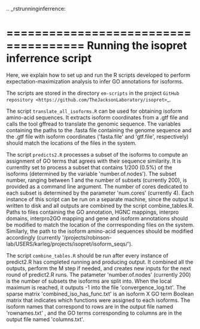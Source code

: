 .. _rstrunninginferrence:

=====================================
Running the isopret inferrence script
=====================================

Here, we explain how to set up and run the R scripts developed to perform expectation-maximization analysis to infer
GO annotations for isoforms.

The scripts are stored in the directory ``em-scripts`` in the project
`GitHub repository <https://github.com/TheJacksonLaboratory/isopret>`_.

The script ``translate_all_isoforms.R`` can be used for obtaining isoform amino-acid sequences.  It extracts isoform coordinates from a .gtf file and calls the tool gffread to translate the genomic sequence.  The variables containing the paths to the .fasta file containing the genome sequence and the .gtf file with isoform coordinates ('fasta.file' and 'gtf.file', respectively) should match the locations of the files in the system.

The script ``predicts2.R`` processes a subset of the isoforms to compute an assignment of GO terms that agrees with their sequence similarity.  It is currentlty set to process a subset that contains 1/200 (0.5%) of the isoforms (determined by the variable 'number.of.nodes').  The subset number, ranging between 1 and the number of subsets (currently 200), is provided as a command line argument.  The number of cores dedicated to each subset is determined by the parameter 'num.cores' (currently 4).  Each instance of this script can be run on a separate machine, since the output is written to disk and all outputs are combined by the script combine_tables.R.  Paths to files containing the GO annotation, HGNC mappings, interpro domains, interpro2GO mapping and gene and isoform annotations should be modified to match the location of the corrresponding files on the system.  Similarly, the path to the isoform amino-acid sequences should be modified accordingly (currently '/projects/robinson-lab/USERS/karleg/projects/isopret/isoform_seqs/').

The script ``combine_tables.R`` should be run after every instance of predict2.R has completed running and producing output.  It combined all the outputs, perform the M step if needed, and creates new inputs for the next round of predict2.R runs.  The patameter 'number.of.nodes' (currently 200) is the number of subsets the isoforms are split into.  When the local maximum is reached, it outputs -1 into the file 'convergence_log.txt'.  The sparse matrix 'combined_iso_has_func.txt' is an isoform X GO term Boolean matrix that indicates which functions were assigned to each isoforms.  The isoform names that correspond to rows are in the output file named 'rownames.txt' , and the GO terms corresponding to columns are in the output file named 'columns.txt'.

